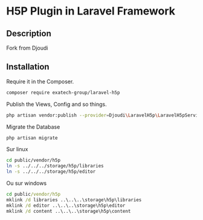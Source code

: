 

# H5P Plugin in Laravel Framework 

## Description
Fork from Djoudi

## Installation

Require it in the Composer.

```bash
composer require exatech-group/laravel-h5p
```

Publish the Views, Config and so things.

```bash
php artisan vendor:publish --provider=Djoudi\LaravelH5p\LaravelH5pServiceProvider
```

Migrate the Database

```bash
php artisan migrate
```

Sur linux
```bash
cd public/vendor/h5p
ln -s ../../../storage/h5p/libraries
ln -s ../../../storage/h5p/editor
```
Ou sur windows
```cmd admin window
cd public/vendor/h5p
mklink /d libraries ..\..\..\storage\h5p\libraries
mklink /d editor ..\..\..\storage\h5p\editor
mklink /d content ..\..\..\storage\h5p\content
```